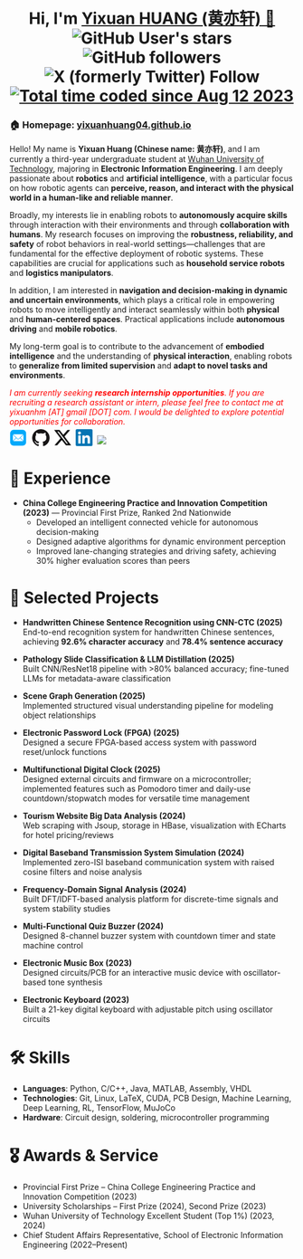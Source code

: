 <h1 align="center">
  Hi, I'm <a href="https://yixuanhuang04.github.io" target="_blank">Yixuan HUANG (黄亦轩) 👋</a> <br>
	<img alt="GitHub User's stars" src="https://img.shields.io/github/stars/yixuanhuang04">
	<img alt="GitHub followers" src="https://img.shields.io/github/followers/yixuanhuang04">
  <img alt="X (formerly Twitter) Follow" src="https://img.shields.io/twitter/follow/yixuanhuang_"><br>
  <a href="https://wakatime.com/@018db2ab-1b66-4cec-8ef9-37c188037ac0"><img src="https://wakatime.com/badge/user/018db2ab-1b66-4cec-8ef9-37c188037ac0.svg" alt="Total time coded since Aug 12 2023" /></a>
</h1>

<h3>🏠 <b>Homepage</b>: <a href="https://yixuanhuang04.github.io" target="_blank">yixuanhuang04.github.io</a></h3>
<p>
Hello! My name is <b>Yixuan Huang (Chinese name: 黄亦轩)</b>, and I am currently a third-year undergraduate student at <a href="https://www.whut.edu.cn/" target="_blank">Wuhan University of Technology</a>, majoring in <b>Electronic Information Engineering</b>. I am deeply passionate about <b>robotics</b> and <b>artificial intelligence</b>, with a particular focus on how robotic agents can <b>perceive, reason, and interact with the physical world in a human-like and reliable manner</b>.

Broadly, my interests lie in enabling robots to <b>autonomously acquire skills</b> through interaction with their environments and through <b>collaboration with humans</b>. My research focuses on improving the <b>robustness, reliability, and safety</b> of robot behaviors in real-world settings—challenges that are fundamental for the effective deployment of robotic systems. These capabilities are crucial for applications such as <b>household service robots</b> and <b>logistics manipulators</b>.

In addition, I am interested in <b>navigation and decision-making in dynamic and uncertain environments</b>, which plays a critical role in empowering robots to move intelligently and interact seamlessly within both <b>physical</b> and <b>human-centered spaces</b>. Practical applications include <b>autonomous driving</b> and <b>mobile robotics</b>.

My long-term goal is to contribute to the advancement of <b>embodied intelligence</b> and the understanding of <b>physical interaction</b>, enabling robots to <b>generalize from limited supervision</b> and <b>adapt to novel tasks and environments</b>.

<i style="color: red; display: inline;">I am currently seeking <b>research internship opportunities</b>. If you are recruiting a research assistant or intern, please feel free to contact me at <i>yixuanhm [AT] gmail [DOT] com</i>. I would be delighted to explore potential opportunities for collaboration.</i>

</p>

<p  style="margin-top: -10px;">
  <a href="mailto:yixuanhm@gmail.com" target="_blank"><img src="./files/icon/email.png" height="32px" style="margin-bottom:-4px"></a>&nbsp;
  <a href="https://github.com/yixuanhuang04" target="_blank"><img src="./files/icon/github_s.jpg" height="30px" style="margin-bottom:-3px"></a>&nbsp;
  <a href="https://x.com/yixuanhuang_" target="_blank"><img src="./files/icon/X_icon.png" height="30px" style="margin-bottom:-3px"></a>&nbsp;
  <a href="https://www.linkedin.com/in/yixuanhuang04/" target="_blank"><img src="./files/icon/LinkedIn.png" height="30px" style="margin-bottom:-3px"></a>&nbsp;
  <a href="https://visitorbadge.io/status?path=https%3A%2F%2Fyixuanhuang.com"><img src="https://api.visitorbadge.io/api/visitors?path=https%3A%2F%2Fyixuanhuang.com&labelColor=%232ccce4&countColor=%230158f9" /></a>
</p>

# 🚀 Experience

- **China College Engineering Practice and Innovation Competition (2023)** — Provincial First Prize, Ranked 2nd Nationwide
  - Developed an intelligent connected vehicle for autonomous decision-making
  - Designed adaptive algorithms for dynamic environment perception
  - Improved lane-changing strategies and driving safety, achieving 30% higher evaluation scores than peers

# 📂 Selected Projects

- **Handwritten Chinese Sentence Recognition using CNN-CTC (2025)**  
  End-to-end recognition system for handwritten Chinese sentences, achieving **92.6% character accuracy** and **78.4% sentence accuracy**

- **Pathology Slide Classification & LLM Distillation (2025)**  
  Built CNN/ResNet18 pipeline with >80% balanced accuracy; fine-tuned LLMs for metadata-aware classification

- **Scene Graph Generation (2025)**  
  Implemented structured visual understanding pipeline for modeling object relationships

- **Electronic Password Lock (FPGA) (2025)**  
  Designed a secure FPGA-based access system with password reset/unlock functions

- **Multifunctional Digital Clock (2025)**  
  Designed external circuits and firmware on a microcontroller; implemented features such as Pomodoro timer and daily-use countdown/stopwatch modes for versatile time management

- **Tourism Website Big Data Analysis (2024)**  
  Web scraping with Jsoup, storage in HBase, visualization with ECharts for hotel pricing/reviews

- **Digital Baseband Transmission System Simulation (2024)**  
  Implemented zero-ISI baseband communication system with raised cosine filters and noise analysis

- **Frequency-Domain Signal Analysis (2024)**  
  Built DFT/IDFT-based analysis platform for discrete-time signals and system stability studies

- **Multi-Functional Quiz Buzzer (2024)**  
  Designed 8-channel buzzer system with countdown timer and state machine control

- **Electronic Music Box (2023)**  
  Designed circuits/PCB for an interactive music device with oscillator-based tone synthesis

- **Electronic Keyboard (2023)**  
  Built a 21-key digital keyboard with adjustable pitch using oscillator circuits

# 🛠 Skills

- **Languages**: Python, C/C++, Java, MATLAB, Assembly, VHDL
- **Technologies**: Git, Linux, LaTeX, CUDA, PCB Design, Machine Learning, Deep Learning, RL, TensorFlow, MuJoCo
- **Hardware**: Circuit design, soldering, microcontroller programming

# 🎖 Awards & Service

- Provincial First Prize – China College Engineering Practice and Innovation Competition (2023)
- University Scholarships – First Prize (2024), Second Prize (2023)
- Wuhan University of Technology Excellent Student (Top 1%) (2023, 2024)
- Chief Student Affairs Representative, School of Electronic Information Engineering (2022–Present)
